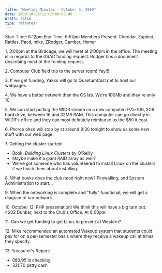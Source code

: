 ```yaml
---
title: "Meeting Minutes - October 5, 2000"
date: 2000-10-05T12:00:00-05:00
draft: false
type: "minutes"
---
```


Start Time: 6:12pm End Time: 6:57pm Members Present: Cheddar, Zaphod, Rattles, Pacd, mike, ZRodger, Camber, Homer </p><p>
</p><p>
1. 3:00pm at the Birdcage, we will meet at 2:00pm in the office.  The meeting is in regards to the GSAC funding request.  Rodger has a document describing most of the funding request. </p><p>
2. Computer Club field trip to the server room!  Yay!!! </p><p>
3. If we get funding, Yakko will go to QuantumCast.net to host our webpages. </p><p>
4. We have a better network than the CS lab.  We're 100Mb and they're only 10. </p><p>
5. We can start putting the WIDR stream on a new computer: P75-100, 2GB hard drive, between 16 and 32MB RAM.  This computer can go directly in WIDR's office and they can most definitely reimburse us the $50 it cost. </p><p>
6. Phorce phed will stop by at around 8:30 tonight to show us some new stuff with our web page. </p><p>
7. Getting the cluster started: <ul> <li>Book: <I>Building Linux Clusters</I> by O'Reilly</li> <li>Maybe make it a giant RAID array as well?</li> <li>We've got someone who has volunteered to install Linux on the clusters if we teach them about installing.</li> </ul> </p><p>
8. What books does the club need right now?  Firewalling, and System Administration to start... </p><p>
9. When the networking is complete and "fully" functional, we will get a diagram of our network. </p><p>
10. October 12: PHP presentation!  We think this will have a big turn out.  4202 Dunbar, next to the Club's Office.  At 6:00pm. </p><p>
11. Can we get funding to get Linus to present at Western? </p><p>
12. Mike recommended an automated Wakeup system that students could pay for on a per-semester basis where they receive a wakeup call at times they specify. </p><p>
13. Treasurer's Report: <ul> <li>880.95 in checking</li> <li>331.70 petty cash</li> </ul> </p>
